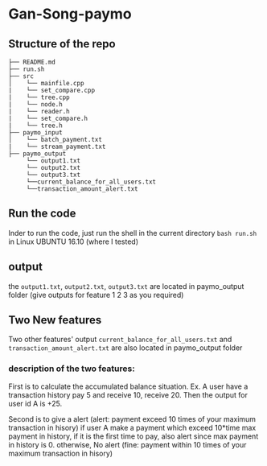 # Gan-Song-paymo

## Structure of the repo

    ├── README.md 
    ├── run.sh
    ├── src
    │    └── mainfile.cpp
    |    └── set_compare.cpp
    |    └── tree.cpp
    |    └── node.h
    |    └── reader.h
    |    └── set_compare.h
    |    └── tree.h
    ├── paymo_input
    │    └── batch_payment.txt
    |    └── stream_payment.txt
    ├── paymo_output
         └── output1.txt
         └── output2.txt
         └── output3.txt
         └──current_balance_for_all_users.txt
         └──transaction_amount_alert.txt
         
## Run the code
Inder to run the code, just run the shell in the current directory `bash run.sh` in Linux UBUNTU 16.10 (where I tested)

## output
the `output1.txt`, `output2.txt`, `output3.txt` are located in paymo_output folder (give outputs for feature 1 2 3 as you required)

## Two New features

Two other features' output `current_balance_for_all_users.txt` and `transaction_amount_alert.txt` are also located in paymo_output folder

### description of the two features: 
First is to calculate the accumulated balance situation. Ex. A user have a transaction history pay 5 and receive 10, receive 20. Then the output for user id A is +25.

Second is to give a alert (alert: payment exceed 10 times of your maximum transaction in hisory) if user A make a payment which exceed 10*time max payment in history, if it is the first time to pay, also alert since max payment in history is 0. otherwise, No alert (fine: payment within 10 times of your maximum transaction in hisory)



